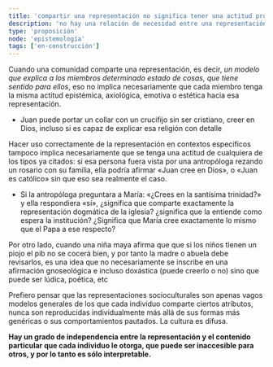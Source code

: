 ```yaml
---
title: 'compartir una representación no significa tener una actitud proposicional o valorativa de la misma'
description: 'no hay una relación de necesidad entre una representación compartida y su naturaleza epistemológica o axiológica'
type: 'proposición'
node: 'epistemología'
tags: ['en-construcción']
---
```


Cuando una comunidad comparte una representación, es decir, *un modelo que explica a los miembros determinado estado de cosas, que tiene sentido para ellos*, eso no implica necesariamente que cada miembro tenga la misma actitud epistémica, axiológica, emotiva o estética hacia esa representación.

- Juan puede portar un collar con un crucifijo sin ser cristiano, creer en Dios, incluso si es capaz de explicar esa religión con detalle

Hacer uso correctamente de la representación en contextos específicos tampoco implica necesariamente que se tenga una actitud de cualquiera de los tipos ya citados: si esa persona fuera vista por una antropóloga rezando un rosario con su familia, ella podría afirmar «Juan cree en Dios», o «Juan es católico» sin que eso sea realmente el caso.

- Si la antropóloga preguntara a María: «¿Crees en la santísima trinidad?» y ella respondiera «sí», ¿significa que comparte exactamente la representación dogmática de la iglesia? ¿significa que la entiende como espera la institución? ¿Significa que María cree exactamente lo mismo que el Papa a ese respecto?

Por otro lado, cuando una niña maya afirma que que si los niños tienen un piojo el pib no se cocerá bien, y por tanto la madre o abuela debe revisarlos, es una idea que no necesariamente se inscribe en una afirmación gnoseológica e incluso doxástica (puede creerlo o no) sino que puede ser lúdica, poética, etc

Prefiero pensar que las representaciones socioculturales son apenas vagos modelos generales de los que cada individuo comparte ciertos atributos, nunca son reproducidas individualmente más allá de sus formas más genéricas o sus comportamientos pautados. La cultura es difusa.

**Hay un grado de independencia entre la representación y el contenido particular que cada individuo le otorga, que puede ser inaccesible para otros, y por lo tanto es sólo interpretable.**